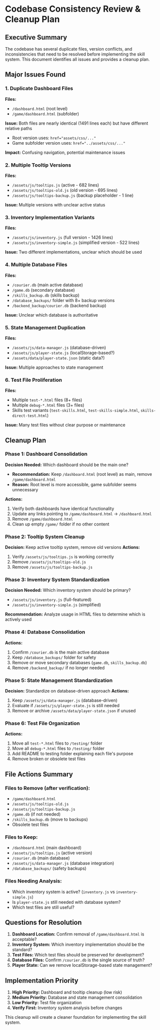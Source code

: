 # Codebase Consistency Review & Cleanup Plan

## Executive Summary
The codebase has several duplicate files, version conflicts, and inconsistencies that need to be resolved before implementing the skill system. This document identifies all issues and provides a cleanup plan.

## Major Issues Found

### 1. Duplicate Dashboard Files
**Files:**
- `/dashboard.html` (root level)
- `/game/dashboard.html` (subfolder)

**Issue:** Both files are nearly identical (1491 lines each) but have different relative paths
- Root version uses: `href="assets/css/..."`
- Game subfolder version uses: `href="../assets/css/..."`

**Impact:** Confusing navigation, potential maintenance issues

### 2. Multiple Tooltip Versions
**Files:**
- `/assets/js/tooltips.js` (active - 682 lines)
- `/assets/js/tooltips-old.js` (old version - 695 lines)  
- `/assets/js/tooltips-backup.js` (backup placeholder - 1 line)

**Issue:** Multiple versions with unclear active status

### 3. Inventory Implementation Variants
**Files:**
- `/assets/js/inventory.js` (full version - 1426 lines)
- `/assets/js/inventory-simple.js` (simplified version - 522 lines)

**Issue:** Two different implementations, unclear which should be used

### 4. Multiple Database Files
**Files:**
- `/courier.db` (main active database)
- `/game.db` (secondary database)
- `/skills_backup.db` (skills backup)
- `/database_backups/` folder with 8+ backup versions
- `/backend_backup/courier.db` (backend backup)

**Issue:** Unclear which database is authoritative

### 5. State Management Duplication
**Files:**
- `/assets/js/data-manager.js` (database-driven)
- `/assets/js/player-state.js` (localStorage-based?)
- `/assets/data/player-state.json` (static data?)

**Issue:** Multiple approaches to state management

### 6. Test File Proliferation
**Files:**
- Multiple `test-*.html` files (8+ files)
- Multiple `debug-*.html` files (3+ files)
- Skills test variants (`test-skills.html`, `test-skills-simple.html`, `skills-direct-test.html`)

**Issue:** Many test files without clear purpose or maintenance

## Cleanup Plan

### Phase 1: Dashboard Consolidation
**Decision Needed:** Which dashboard should be the main one?
- **Recommendation:** Keep `/dashboard.html` (root level) as main, remove `/game/dashboard.html`
- **Reason:** Root level is more accessible, game subfolder seems unnecessary

**Actions:**
1. Verify both dashboards have identical functionality
2. Update any links pointing to `/game/dashboard.html` → `/dashboard.html`
3. Remove `/game/dashboard.html`
4. Clean up empty `/game/` folder if no other content

### Phase 2: Tooltip System Cleanup
**Decision:** Keep active tooltip system, remove old versions
**Actions:**
1. Verify `/assets/js/tooltips.js` is working correctly
2. Remove `/assets/js/tooltips-old.js` 
3. Remove `/assets/js/tooltips-backup.js`

### Phase 3: Inventory System Standardization
**Decision Needed:** Which inventory system should be primary?
- `/assets/js/inventory.js` (full-featured)
- `/assets/js/inventory-simple.js` (simplified)

**Recommendation:** Analyze usage in HTML files to determine which is actively used

### Phase 4: Database Consolidation
**Actions:**
1. Confirm `/courier.db` is the main active database
2. Keep `/database_backups/` folder for safety
3. Remove or move secondary databases (`game.db`, `skills_backup.db`)
4. Remove `/backend_backup/` if no longer needed

### Phase 5: State Management Standardization
**Decision:** Standardize on database-driven approach
**Actions:**
1. Keep `/assets/js/data-manager.js` (database-driven)
2. Evaluate if `/assets/js/player-state.js` is still needed
3. Remove or archive `/assets/data/player-state.json` if unused

### Phase 6: Test File Organization
**Actions:**
1. Move all `test-*.html` files to `/testing/` folder
2. Move all `debug-*.html` files to `/testing/` folder  
3. Add README to testing folder explaining each file's purpose
4. Remove broken or obsolete test files

## File Actions Summary

### Files to Remove (after verification):
- `/game/dashboard.html`
- `/assets/js/tooltips-old.js`
- `/assets/js/tooltips-backup.js`
- `/game.db` (if not needed)
- `/skills_backup.db` (move to backups)
- Obsolete test files

### Files to Keep:
- `/dashboard.html` (main dashboard)
- `/assets/js/tooltips.js` (active version)
- `/courier.db` (main database)
- `/assets/js/data-manager.js` (database integration)
- `/database_backups/` (safety backups)

### Files Needing Analysis:
- Which inventory system is active? (`inventory.js` vs `inventory-simple.js`)
- Is `player-state.js` still needed with database system?
- Which test files are still useful?

## Questions for Resolution

1. **Dashboard Location:** Confirm removal of `/game/dashboard.html` is acceptable?
2. **Inventory System:** Which inventory implementation should be the standard?
3. **Test Files:** Which test files should be preserved for development?
4. **Database Files:** Confirm `/courier.db` is the single source of truth?
5. **Player State:** Can we remove localStorage-based state management?

## Implementation Priority

1. **High Priority:** Dashboard and tooltip cleanup (low risk)
2. **Medium Priority:** Database and state management consolidation  
3. **Low Priority:** Test file organization
4. **Verify First:** Inventory system analysis before changes

This cleanup will create a cleaner foundation for implementing the skill system.